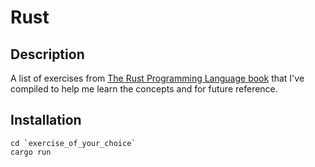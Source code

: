 # Rust

## Description
A list of exercises from [The Rust Programming Language book](https://doc.rust-lang.org/book/title-page.html) that I've compiled to help me learn the concepts and for future reference.

## Installation
```
cd `exercise_of_your_choice`
cargo run